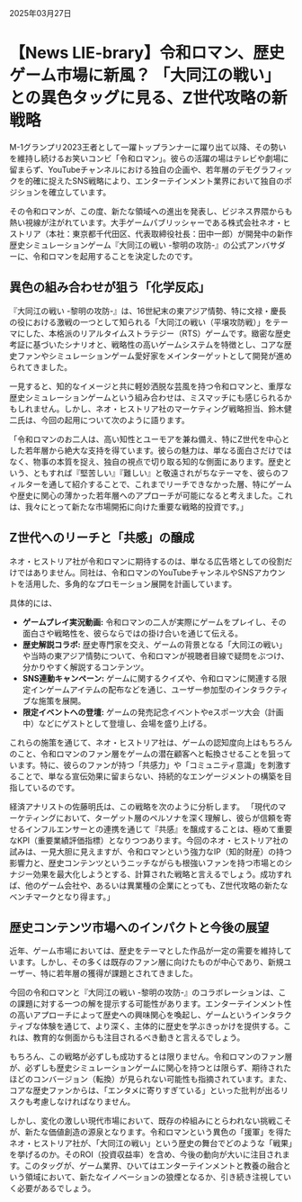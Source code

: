 2025年03月27日

# 【News LIE-brary】令和ロマン、歴史ゲーム市場に新風？ 「大同江の戦い」との異色タッグに見る、Z世代攻略の新戦略

M-1グランプリ2023王者として一躍トップランナーに躍り出て以降、その勢いを維持し続けるお笑いコンビ「令和ロマン」。彼らの活躍の場はテレビや劇場に留まらず、YouTubeチャンネルにおける独自の企画や、若年層のデモグラフィックを的確に捉えたSNS戦略により、エンターテインメント業界において独自のポジションを確立しています。

その令和ロマンが、この度、新たな領域への進出を発表し、ビジネス界隈からも熱い視線が注がれています。大手ゲームパブリッシャーである株式会社ネオ・ヒストリア（本社：東京都千代田区、代表取締役社長：田中一郎）が開発中の新作歴史シミュレーションゲーム『大同江の戦い -黎明の攻防-』の公式アンバサダーに、令和ロマンを起用することを決定したのです。

## 異色の組み合わせが狙う「化学反応」

『大同江の戦い -黎明の攻防-』は、16世紀末の東アジア情勢、特に文禄・慶長の役における激戦の一つとして知られる「大同江の戦い（平壌攻防戦）」をテーマにした、本格派のリアルタイムストラテジー（RTS）ゲームです。緻密な歴史考証に基づいたシナリオと、戦略性の高いゲームシステムを特徴とし、コアな歴史ファンやシミュレーションゲーム愛好家をメインターゲットとして開発が進められてきました。

一見すると、知的なイメージと共に軽妙洒脱な芸風を持つ令和ロマンと、重厚な歴史シミュレーションゲームという組み合わせは、ミスマッチにも感じられるかもしれません。しかし、ネオ・ヒストリア社のマーケティング戦略担当、鈴木健二氏は、今回の起用について次のように語ります。

「令和ロマンのお二人は、高い知性とユーモアを兼ね備え、特にZ世代を中心とした若年層から絶大な支持を得ています。彼らの魅力は、単なる面白さだけではなく、物事の本質を捉え、独自の視点で切り取る知的な側面にあります。歴史という、ともすれば『堅苦しい』『難しい』と敬遠されがちなテーマを、彼らのフィルターを通して紹介することで、これまでリーチできなかった層、特にゲームや歴史に関心の薄かった若年層へのアプローチが可能になると考えました。これは、我々にとって新たな市場開拓に向けた重要な戦略的投資です。」

## Z世代へのリーチと「共感」の醸成

ネオ・ヒストリア社が令和ロマンに期待するのは、単なる広告塔としての役割だけではありません。同社は、令和ロマンのYouTubeチャンネルやSNSアカウントを活用した、多角的なプロモーション展開を計画しています。

具体的には、
*   **ゲームプレイ実況動画:** 令和ロマンの二人が実際にゲームをプレイし、その面白さや戦略性を、彼らならではの掛け合いを通じて伝える。
*   **歴史解説コラボ:** 歴史専門家を交え、ゲームの背景となる「大同江の戦い」や当時の東アジア情勢について、令和ロマンが視聴者目線で疑問をぶつけ、分かりやすく解説するコンテンツ。
*   **SNS連動キャンペーン:** ゲームに関するクイズや、令和ロマンに関連する限定インゲームアイテムの配布などを通じ、ユーザー参加型のインタラクティブな施策を展開。
*   **限定イベントへの登壇:** ゲームの発売記念イベントやeスポーツ大会（計画中）などにゲストとして登壇し、会場を盛り上げる。

これらの施策を通じて、ネオ・ヒストリア社は、ゲームの認知度向上はもちろんのこと、令和ロマンのファン層をゲームの潜在顧客へと転換させることを狙っています。特に、彼らのファンが持つ「共感力」や「コミュニティ意識」を刺激することで、単なる宣伝効果に留まらない、持続的なエンゲージメントの構築を目指しているのです。

経済アナリストの佐藤明氏は、この戦略を次のように分析します。
「現代のマーケティングにおいて、ターゲット層のペルソナを深く理解し、彼らが信頼を寄せるインフルエンサーとの連携を通じて『共感』を醸成することは、極めて重要なKPI（重要業績評価指標）となりつつあります。今回のネオ・ヒストリア社の試みは、一見大胆に見えますが、令和ロマンという強力なIP（知的財産）の持つ影響力と、歴史コンテンツというニッチながらも根強いファンを持つ市場とのシナジー効果を最大化しようとする、計算された戦略と言えるでしょう。成功すれば、他のゲーム会社や、あるいは異業種の企業にとっても、Z世代攻略の新たなベンチマークとなり得ます。」

## 歴史コンテンツ市場へのインパクトと今後の展望

近年、ゲーム市場においては、歴史をテーマとした作品が一定の需要を維持しています。しかし、その多くは既存のファン層に向けたものが中心であり、新規ユーザー、特に若年層の獲得が課題とされてきました。

今回の令和ロマンと『大同江の戦い -黎明の攻防-』のコラボレーションは、この課題に対する一つの解を提示する可能性があります。エンターテインメント性の高いアプローチによって歴史への興味関心を喚起し、ゲームというインタラクティブな体験を通じて、より深く、主体的に歴史を学ぶきっかけを提供する。これは、教育的な側面からも注目されるべき動きと言えるでしょう。

もちろん、この戦略が必ずしも成功するとは限りません。令和ロマンのファン層が、必ずしも歴史シミュレーションゲームに関心を持つとは限らず、期待されたほどのコンバージョン（転換）が見られない可能性も指摘されています。また、コアな歴史ファンからは、「エンタメに寄りすぎている」といった批判が出るリスクも考慮しなければなりません。

しかし、変化の激しい現代市場において、既存の枠組みにとらわれない挑戦こそが、新たな価値創造の源泉となります。令和ロマンという異色の「援軍」を得たネオ・ヒストリア社が、「大同江の戦い」という歴史の舞台でどのような「戦果」を挙げるのか。そのROI（投資収益率）を含め、今後の動向が大いに注目されます。このタッグが、ゲーム業界、ひいてはエンターテインメントと教養の融合という領域において、新たなイノベーションの狼煙となるか、引き続き注視していく必要があるでしょう。
